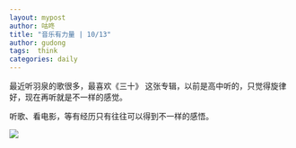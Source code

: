 ```yaml
---
layout: mypost
author: 咕咚
title: "音乐有力量 | 10/13"
author: gudong
tags:  think
categories: daily
---
```


最近听羽泉的歌很多，最喜欢《三十》 这张专辑，以前是高中听的，只觉得旋律好，现在再听就是不一样的感觉。

听歌、看电影，等有经历只有往往可以得到不一样的感悟。

![](https://wx2.sinaimg.cn/mw690/6fb50cedly1h6whnm3iq7j20go0gomyk.jpg)
